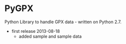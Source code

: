 PyGPX
=====

Python Library to handle GPX data - written on Python 2.7. 

- first release 2013-08-18
	- added sample and sample data